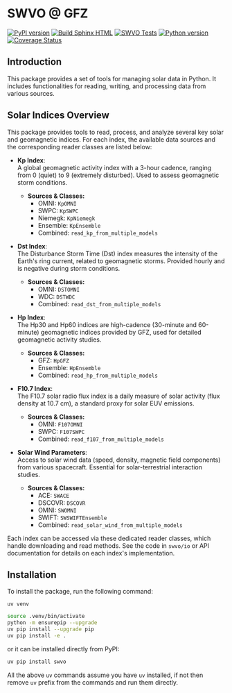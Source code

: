 # SWVO @ GFZ

[![PyPI version](https://badge.fury.io/py/swvo.svg)](https://badge.fury.io/py/swvo)
[![Build Sphinx HTML](https://app.readthedocs.org/projects/swvo/badge/?version=latest)](https://swvo.readthedocs.io/en/latest/)
[![SWVO Tests](https://github.com/GFZ/SWVO/actions/workflows/tests.yml/badge.svg)](https://github.com/GFZ/SWVO/actions/workflows/tests.yml)
[![Python version](https://img.shields.io/pypi/pyversions/swvo.svg)](https://badge.fury.io/py/swvo)
[![Coverage Status](https://coveralls.io/repos/github/GFZ/SWVO/badge.svg?branch=PAGER-prod)](https://coveralls.io/github/GFZ/SWVO?branch=PAGER-prod)


## Introduction
This package provides a set of tools for managing solar data in Python. It includes functionalities for reading, writing, and processing data from various sources.

## Solar Indices Overview

This package provides tools to read, process, and analyze several key solar and geomagnetic indices. For each index, the available data sources and the corresponding reader classes are listed below:

- **Kp Index**:  
  A global geomagnetic activity index with a 3-hour cadence, ranging from 0 (quiet) to 9 (extremely disturbed). Used to assess geomagnetic storm conditions.
  - **Sources & Classes:**
    - OMNI: `KpOMNI`
    - SWPC: `KpSWPC`
    - Niemegk: `KpNiemegk`
    - Ensemble: `KpEnsemble`
    - Combined: `read_kp_from_multiple_models`

- **Dst Index**:  
  The Disturbance Storm Time (Dst) index measures the intensity of the Earth's ring current, related to geomagnetic storms. Provided hourly and is negative during storm conditions.
  - **Sources & Classes:**
    - OMNI: `DSTOMNI`
    - WDC: `DSTWDC`
    - Combined: `read_dst_from_multiple_models`

- **Hp Index**:  
  The Hp30 and Hp60 indices are high-cadence (30-minute and 60-minute) geomagnetic indices provided by GFZ, used for detailed geomagnetic activity studies.
  - **Sources & Classes:**
    - GFZ: `HpGFZ`
    - Ensemble: `HpEnsemble`
    - Combined: `read_hp_from_multiple_models`

- **F10.7 Index**:  
  The F10.7 solar radio flux index is a daily measure of solar activity (flux density at 10.7 cm), a standard proxy for solar EUV emissions.
  - **Sources & Classes:**
    - OMNI: `F107OMNI`
    - SWPC: `F107SWPC`
    - Combined: `read_f107_from_multiple_models`

- **Solar Wind Parameters**:  
  Access to solar wind data (speed, density, magnetic field components) from various spacecraft. Essential for solar-terrestrial interaction studies.
  - **Sources & Classes:**
    - ACE: `SWACE`
    - DSCOVR: `DSCOVR`
    - OMNI: `SWOMNI`
    - SWIFT: `SWSWIFTEnsemble`
    - Combined: `read_solar_wind_from_multiple_models`

Each index can be accessed via these dedicated reader classes, which handle downloading and read methods. See the code in `swvo/io` or API documentation for details on each index's implementation.


## Installation
To install the package, run the following command:

`uv venv`
```bash
source .venv/bin/activate
python -m ensurepip --upgrade
uv pip install --upgrade pip
uv pip install -e .
```

or it can be installed directly from PyPI:
```bash
uv pip install swvo
```

All the above `uv` commands assume you have `uv` installed, if not then remove `uv` prefix from the commands and run them directly.